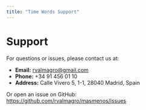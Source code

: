 ```yaml
---
title: "Time Words Support"
---
```


# Support

For questions or issues, please contact us at:

- **Email:** rvalmagro@gmail.com
- **Phone:** +34 91 456 01 10  
- **Address:** Calle Vivero 5, 1-1, 28040 Madrid, Spain

Or open an issue on GitHub: https://github.com/rvalmagro/masmenos/issues
